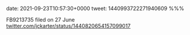 date: 2021-09-23T10:57:30+0000
tweet: 1440993722271940609
%%%

FB9213735 filed on 27 June [twitter.com/jckarter/status/1440820654157099017](https://twitter.com/jckarter/status/1440820654157099017)
